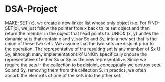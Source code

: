 # DSA-Project
MAKE-SET (x), we create a new linked list whose only object is x.
For FIND-SET(x), we just follow the pointer from x back to its set object and then return the member in the object that head points to.
UNION (x, y) unites the dynamic sets that contain x and y, say Sx and Sy, into a new set that is the union of these two sets. We assume that the two sets are disjoint prior to the operation. The representative of the resulting set is any member of Sx U Sy, although many implementations of UNION specifically choose the representative of either Sx or Sy as the new representative. Since we require the sets in the collection to be disjoint, conceptually we destroy sets Sx and Sy, removing them from the collection S. In practice, we often absorb the elements of one of the sets into the other set.
